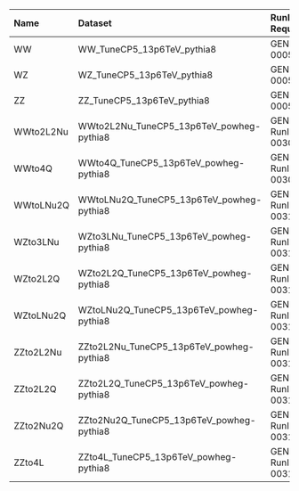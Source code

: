 | Name      | Dataset                                  | RunIII2024Summer24 Root Request     | Root Status                          | NanoV15 Status                       | Chained Request                                                                                                                                                                                                         |
|:----------|:-----------------------------------------|:------------------------------------|:-------------------------------------|:-------------------------------------|:------------------------------------------------------------------------------------------------------------------------------------------------------------------------------------------------------------------------|
| WW        | WW_TuneCP5_13p6TeV_pythia8               | GEN-RunIII2024Summer24GS-00054      | $${\color{blue}\textbf{SUBMITTED}}$$ | $${\color{blue}\textbf{SUBMITTED}}$$ | [here](https://cms-pdmv-prod.web.cern.ch/mcm/requests?page=0&member_of_chain=GEN-chain_RunIII2024Summer24GS_flowRunIII2024Summer24DRPremix_flowRunIII2024Summer24MiniAODv6_flowRunIII2024Summer24NanoAODv15-00084)      |
| WZ        | WZ_TuneCP5_13p6TeV_pythia8               | GEN-RunIII2024Summer24GS-00055      | $${\color{blue}\textbf{SUBMITTED}}$$ | $${\color{blue}\textbf{SUBMITTED}}$$ | [here](https://cms-pdmv-prod.web.cern.ch/mcm/requests?page=0&member_of_chain=GEN-chain_RunIII2024Summer24GS_flowRunIII2024Summer24DRPremix_flowRunIII2024Summer24MiniAODv6_flowRunIII2024Summer24NanoAODv15-00082)      |
| ZZ        | ZZ_TuneCP5_13p6TeV_pythia8               | GEN-RunIII2024Summer24GS-00056      | $${\color{blue}\textbf{SUBMITTED}}$$ | $${\color{blue}\textbf{SUBMITTED}}$$ | [here](https://cms-pdmv-prod.web.cern.ch/mcm/requests?page=0&member_of_chain=GEN-chain_RunIII2024Summer24GS_flowRunIII2024Summer24DRPremix_flowRunIII2024Summer24MiniAODv6_flowRunIII2024Summer24NanoAODv15-00083)      |
| WWto2L2Nu | WWto2L2Nu_TuneCP5_13p6TeV_powheg-pythia8 | GEN-RunIII2024Summer24wmLHEGS-00309 | $${\color{green}\textbf{DONE}}$$     | $${\color{blue}\textbf{SUBMITTED}}$$ | [here](https://cms-pdmv-prod.web.cern.ch/mcm/requests?page=0&member_of_chain=GEN-chain_RunIII2024Summer24wmLHEGS_flowRunIII2024Summer24DRPremix_flowRunIII2024Summer24MiniAODv6_flowRunIII2024Summer24NanoAODv15-00260) |
| WWto4Q    | WWto4Q_TuneCP5_13p6TeV_powheg-pythia8    | GEN-RunIII2024Summer24wmLHEGS-00308 | $${\color{green}\textbf{DONE}}$$     | $${\color{green}\textbf{DONE}}$$     | [here](https://cms-pdmv-prod.web.cern.ch/mcm/requests?page=0&member_of_chain=GEN-chain_RunIII2024Summer24wmLHEGS_flowRunIII2024Summer24DRPremix_flowRunIII2024Summer24MiniAODv6_flowRunIII2024Summer24NanoAODv15-00259) |
| WWtoLNu2Q | WWtoLNu2Q_TuneCP5_13p6TeV_powheg-pythia8 | GEN-RunIII2024Summer24wmLHEGS-00310 | $${\color{green}\textbf{DONE}}$$     | $${\color{green}\textbf{DONE}}$$     | [here](https://cms-pdmv-prod.web.cern.ch/mcm/requests?page=0&member_of_chain=GEN-chain_RunIII2024Summer24wmLHEGS_flowRunIII2024Summer24DRPremix_flowRunIII2024Summer24MiniAODv6_flowRunIII2024Summer24NanoAODv15-00261) |
| WZto3LNu  | WZto3LNu_TuneCP5_13p6TeV_powheg-pythia8  | GEN-RunIII2024Summer24wmLHEGS-00313 | $${\color{green}\textbf{DONE}}$$     | $${\color{blue}\textbf{SUBMITTED}}$$ | [here](https://cms-pdmv-prod.web.cern.ch/mcm/requests?page=0&member_of_chain=GEN-chain_RunIII2024Summer24wmLHEGS_flowRunIII2024Summer24DRPremix_flowRunIII2024Summer24MiniAODv6_flowRunIII2024Summer24NanoAODv15-00264) |
| WZto2L2Q  | WZto2L2Q_TuneCP5_13p6TeV_powheg-pythia8  | GEN-RunIII2024Summer24wmLHEGS-00311 | $${\color{green}\textbf{DONE}}$$     | $${\color{green}\textbf{DONE}}$$     | [here](https://cms-pdmv-prod.web.cern.ch/mcm/requests?page=0&member_of_chain=GEN-chain_RunIII2024Summer24wmLHEGS_flowRunIII2024Summer24DRPremix_flowRunIII2024Summer24MiniAODv6_flowRunIII2024Summer24NanoAODv15-00262) |
| WZtoLNu2Q | WZtoLNu2Q_TuneCP5_13p6TeV_powheg-pythia8 | GEN-RunIII2024Summer24wmLHEGS-00312 | $${\color{green}\textbf{DONE}}$$     | $${\color{green}\textbf{DONE}}$$     | [here](https://cms-pdmv-prod.web.cern.ch/mcm/requests?page=0&member_of_chain=GEN-chain_RunIII2024Summer24wmLHEGS_flowRunIII2024Summer24DRPremix_flowRunIII2024Summer24MiniAODv6_flowRunIII2024Summer24NanoAODv15-00263) |
| ZZto2L2Nu | ZZto2L2Nu_TuneCP5_13p6TeV_powheg-pythia8 | GEN-RunIII2024Summer24wmLHEGS-00314 | $${\color{green}\textbf{DONE}}$$     | $${\color{green}\textbf{DONE}}$$     | [here](https://cms-pdmv-prod.web.cern.ch/mcm/requests?page=0&member_of_chain=GEN-chain_RunIII2024Summer24wmLHEGS_flowRunIII2024Summer24DRPremix_flowRunIII2024Summer24MiniAODv6_flowRunIII2024Summer24NanoAODv15-00265) |
| ZZto2L2Q  | ZZto2L2Q_TuneCP5_13p6TeV_powheg-pythia8  | GEN-RunIII2024Summer24wmLHEGS-00317 | $${\color{green}\textbf{DONE}}$$     | $${\color{blue}\textbf{SUBMITTED}}$$ | [here](https://cms-pdmv-prod.web.cern.ch/mcm/requests?page=0&member_of_chain=GEN-chain_RunIII2024Summer24wmLHEGS_flowRunIII2024Summer24DRPremix_flowRunIII2024Summer24MiniAODv6_flowRunIII2024Summer24NanoAODv15-00268) |
| ZZto2Nu2Q | ZZto2Nu2Q_TuneCP5_13p6TeV_powheg-pythia8 | GEN-RunIII2024Summer24wmLHEGS-00316 | $${\color{green}\textbf{DONE}}$$     | $${\color{green}\textbf{DONE}}$$     | [here](https://cms-pdmv-prod.web.cern.ch/mcm/requests?page=0&member_of_chain=GEN-chain_RunIII2024Summer24wmLHEGS_flowRunIII2024Summer24DRPremix_flowRunIII2024Summer24MiniAODv6_flowRunIII2024Summer24NanoAODv15-00267) |
| ZZto4L    | ZZto4L_TuneCP5_13p6TeV_powheg-pythia8    | GEN-RunIII2024Summer24wmLHEGS-00315 | $${\color{green}\textbf{DONE}}$$     | $${\color{green}\textbf{DONE}}$$     | [here](https://cms-pdmv-prod.web.cern.ch/mcm/requests?page=0&member_of_chain=GEN-chain_RunIII2024Summer24wmLHEGS_flowRunIII2024Summer24DRPremix_flowRunIII2024Summer24MiniAODv6_flowRunIII2024Summer24NanoAODv15-00266) |